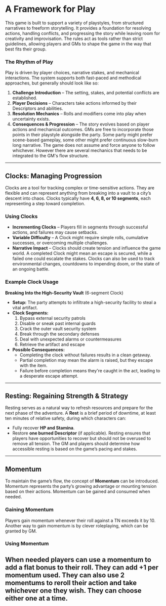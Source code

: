# A Framework for Play
This game is built to support a variety of playstyles, from structured narratives to freeform storytelling. It provides a foundation for resolving actions, handling conflicts, and progressing the story while leaving room for creativity and improvisation. The rules act as tools rather than strict guidelines, allowing players and GMs to shape the game in the way that best fits their group.
### The Rhythm of Play
Play is driven by player choices, narrative stakes, and mechanical interactions. The system supports both fast-paced and methodical approaches, but generally should look like so:
1. **Challenge Introduction** – The setting, stakes, and potential conflicts are established.
1. **Player Decisions** – Characters take actions informed by their Descriptors and abilities.
1. **Resolution Mechanics** – Rolls and modifiers come into play when uncertainty exists.
1. **Consequences & Progression** – The story evolves based on player actions and mechanical outcomes.
GMs are free to incorporate those points in their playstyle alongside the party. Some party might prefer scene-based gameplay, some other might prefer continuous slow-burn long narrative. The game does not assume and force anyone to follow whichever.
However there are several mechanics that needs to be integrated to the GM's flow structure.
---
## Clocks: Managing Progression
Clocks are a tool for tracking complex or time-sensitive actions. They are flexible and can represent anything from breaking into a vault to a city’s descent into chaos. Clocks typically have **4, 6, 8, or 10 segments**, each representing a step toward completion.
### Using Clocks
* **Incrementing Clocks** – Players fill in segments through successful actions, and failures may cause setbacks.
* **Variable Difficulty** – A Clock might require simple rolls, cumulative successes, or overcoming multiple challenges.
* **Narrative Impact** – Clocks should create tension and influence the game world. A completed Clock might mean an escape is secured, while a failed one could escalate the stakes.
Clocks can also be used to track environmental changes, countdowns to impending doom, or the state of an ongoing battle.
### Example Clock Usage
**Breaking Into the High-Security Vault** (6-segment Clock)
* **Setup:** The party attempts to infiltrate a high-security facility to steal a vital artifact.
* **Clock Segments:**
	1. Bypass external security patrols
	1. Disable or sneak past internal guards
	1. Crack the outer vault security system
	1. Break through the secondary defenses
	1. Deal with unexpected alarms or countermeasures
	1. Retrieve the artifact and escape
* **Possible Consequences:**
	* Completing the clock without failures results in a clean getaway.
	* Partial completion may mean the alarm is raised, but they escape with the item.
	* Failure before completion means they're caught in the act, leading to a desperate escape attempt.
---
## Resting: Regaining Strength & Strategy
Resting serves as a natural way to refresh resources and prepare for the next phase of the adventure. A **Rest** is a brief period of downtime, at least ten minutes of relative safety, during which characters can:
* Fully recover **HP and Stamina**.
* Restore **one burned Descriptor** (if applicable).
Resting ensures that players have opportunities to recover but should not be overused to remove all tension. The GM and players should determine how accessible resting is based on the game’s pacing and stakes.
---
## Momentum
To maintain the game’s flow, the concept of **Momentum** can be introduced. Momentum represents the party’s growing advantage or mounting tension based on their actions. Momentum can be gained and consumed when needed.
### Gaining Momentum
Players gain momentum whenever their roll against a TN exceeds it by 10. Another way to gain momentum is by clever roleplaying, which can be granted by GM.
### Using Momentum
When needed players can use a momentum to add a flat bonus to their roll. They can add +1 per momentum used. They can also use 2 momentums to reroll their action and take whichever one they wish. They can choose either one at a time.
---

